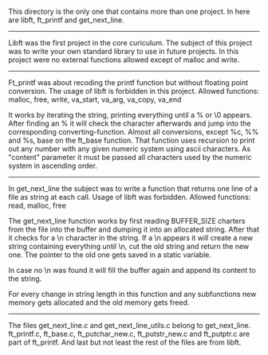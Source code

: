 This directory is the only one that contains more than one project.
In here are libft, ft_printf and get_next_line.

-------------------------------

Libft was the first project in the core curiculum. The subject of this project was to write your own standard library to use in future projects.
In this project were no external functions allowed except of malloc and write.

-------------------------------

Ft_printf was about recoding the printf function but without floating point conversion. The usage of libft is forbidden in this project.
Allowed functions: malloc, free, write, va_start, va_arg, va_copy, va_end

It works by iterating the string, printing everything until a % or \0 appears. After finding an % it will check the character afterwards and
jump into the corresponding converting-function. Almost all conversions, except %c, %% and %s, base on the ft_base function. That function uses
recursion to print out any number with any given numeric system using ascii characters. As "content" parameter it must be passed all characters used by the numeric system in ascending order.

-------------------------------

In get_next_line the subject was to write a function that returns one line of a file as string at each call. Usage of libft was forbidden.
Allowed functions: read, malloc, free

The get_next_line function works by first reading BUFFER_SIZE charters from the file into the buffer and dumping it into an allocated string. After that it checks for a \n character in the string. If a \n appears it will create a new string containing everything until \n, cut the old string and return the new one. The pointer to the old one gets saved in a static variable.

In case no \n was found it will fill the buffer again and append its content to the string.

For every change in string length in this function and any subfunctions new memory gets allocated and the old memory gets freed.

--------------------------------

The files get_next_line.c and get_next_line_utils.c belong to get_next_line.
ft_printf.c, ft_base.c, ft_putchar_new.c, ft_putstr_new.c and ft_putptr.c are part of ft_printf.
And last but not least the rest of the files are from libft.

